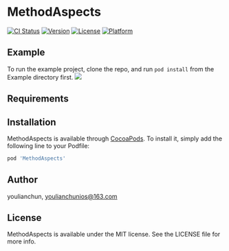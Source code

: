 # MethodAspects

[![CI Status](https://img.shields.io/travis/youlianchun/MethodAspects.svg?style=flat)](https://travis-ci.org/youlianchun/MethodAspects)
[![Version](https://img.shields.io/cocoapods/v/MethodAspects.svg?style=flat)](https://cocoapods.org/pods/MethodAspects)
[![License](https://img.shields.io/cocoapods/l/MethodAspects.svg?style=flat)](https://cocoapods.org/pods/MethodAspects)
[![Platform](https://img.shields.io/cocoapods/p/MethodAspects.svg?style=flat)](https://cocoapods.org/pods/MethodAspects)

## Example

To run the example project, clone the repo, and run `pod install` from the Example directory first.
![](https://raw.githubusercontent.com/youlianchun/MethodAspects/master/MethodAspects.png)

## Requirements

## Installation

MethodAspects is available through [CocoaPods](https://cocoapods.org). To install
it, simply add the following line to your Podfile:

```ruby
pod 'MethodAspects'
```

## Author

youlianchun, youlianchunios@163.com

## License

MethodAspects is available under the MIT license. See the LICENSE file for more info.
